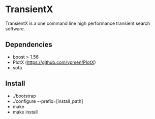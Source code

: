 # TransientX

TransientX is a one command line high performance transient search software.

## Dependencies

- boost > 1.56
- PlotX (https://github.com/ypmen/PlotX)
- sofa

## Install

- ./bootstrap
- ./configure --prefix=[install_path]
- make
- make install
